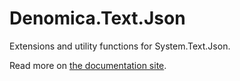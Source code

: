 # Denomica.Text.Json
Extensions and utility functions for System.Text.Json.

Read more on [the documentation site](https://denomica.github.io/Denomica.Text.Json/).
